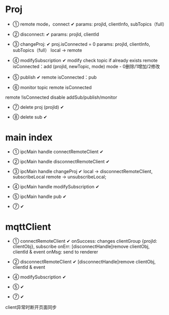 # Proj

- ① remote mode，connect ✔
params: projId, clientInfo, subTopics（full）

- ② disconnect: ✔
params: projId, clientId

- ③ changeProj: ✔
proj.isConnected = 0
params: projId, clientInfo, subTopics（full）
local -> remote

- ④ modifySubscription ✔
modify check topic if already exists
remote isConnected：add (projId, newTopic, mode) mode - 0删除/1增加/2修改

- ⑤ publish ✔
remote isConnected：pub

- ⑥ monitor topic
remote isConnected

remote !isConnected disable addSub/publish/monitor

- ⑦ delete proj (projId) ✔

- ⑧ delete sub ✔

# main index

- ① ipcMain handle connectRemoteClient ✔

- ② ipcMain handle disconnectRemoteClient ✔

- ③ ipcMain handle changeProj ✔
local -> disconnectRemoteClient, subscribeLocal
remote -> unsubscribeLocal; 

- ④ ipcMain handle modifySubscription ✔

- ⑤ ipcMain handle pub ✔

- ⑦ ✔
 # mqttClient

 - ① connectRemoteClient ✔
onSuccess: changes clientGroup {projId: clientObj}, subscribe
onErr: [disconnectHandle]remove clientObj, clientId & event
onMsg: send to renderer

- ② disconnectRemoteClient ✔
[disconnectHandle]remove clientObj, clientId & event

- ④ modifySubscription ✔

- ⑤ ✔

- ⑦ ✔


client异常时断开页面同步